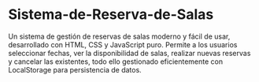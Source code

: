 # Sistema-de-Reserva-de-Salas
Un sistema de gestión de reservas de salas moderno y fácil de usar, desarrollado con HTML, CSS y JavaScript puro. Permite a los usuarios seleccionar fechas, ver la disponibilidad de salas, realizar nuevas reservas y cancelar las existentes, todo ello gestionado eficientemente con LocalStorage para persistencia de datos.
